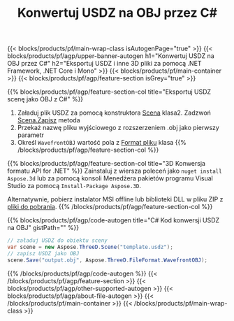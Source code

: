 ﻿---
title: Konwertuj USDZ na OBJ przez C# 
description: Konwertuj pliki USDZ i inne 3D za pomocą .NET API
url: /pl/net/conversion/usdz-to-obj/
family: 3d
platformtag: net
feature: conversion
informat: USDZ
outformat: OBJ
otherformats: DXF RVM DRC FBX AMF OBJ 3MF GLTF 
---
{{< blocks/products/pf/main-wrap-class isAutogenPage="true" >}}
{{< blocks/products/pf/agp/upper-banner-autogen h1="Konwertuj USDZ na OBJ przez C#" h2="Eksportuj USDZ i inne 3D pliki za pomocą .NET Framework, .NET Core i Mono" >}}
{{< blocks/products/pf/main-container >}}
{{< blocks/products/pf/agp/feature-section isGrey="true" >}}

{{% blocks/products/pf/agp/feature-section-col title="Eksportuj USDZ scenę jako OBJ z C#" %}}
1. Załaduj plik USDZ za pomocą konstruktora [Scena](https://apireference.aspose.com/3d/net/aspose.threed/scene) klasa2. Zadzwoń [Scena.Zapisz](https://apireference.aspose.com/3d/net/aspose.threed/scene/methods/save/index) metoda
3. Przekaż nazwę pliku wyjściowego z rozszerzeniem .obj jako pierwszy parametr
4. Określ `WavefrontOBJ` wartość pola z [Format pliku](https://apireference.aspose.com/3d/net/aspose.threed/fileformat/fields/index) klasa
{{% /blocks/products/pf/agp/feature-section-col %}}

{{% blocks/products/pf/agp/feature-section-col title="3D Konwersja formatu API for .NET" %}}
Zainstaluj z wiersza poleceń jako ```nuget install Aspose.3d``` lub za pomocą konsoli Menedżera pakietów programu Visual Studio za pomocą ```Install-Package Aspose.3D```.

Alternatywnie, pobierz instalator MSI offline lub biblioteki DLL w pliku ZIP z [pliki do pobrania](https://downloads.aspose.com/3d/net).
{{% /blocks/products/pf/agp/feature-section-col %}}

{{% blocks/products/pf/agp/code-autogen title="C# Kod konwersji USDZ na OBJ" gistPath="" %}}
```cs
// załaduj USDZ do obiektu sceny 
var scene = new Aspose.ThreeD.Scene("template.usdz");
// zapisz USDZ jako OBJ 
scene.Save("output.obj", Aspose.ThreeD.FileFormat.WavefrontOBJ);

```
{{% /blocks/products/pf/agp/code-autogen %}}
{{< /blocks/products/pf/agp/feature-section >}}
{{< blocks/products/pf/agp/other-supported-autogen >}}
{{< blocks/products/pf/agp/about-file-autogen >}}
{{< /blocks/products/pf/main-container >}}
{{< /blocks/products/pf/main-wrap-class >}}